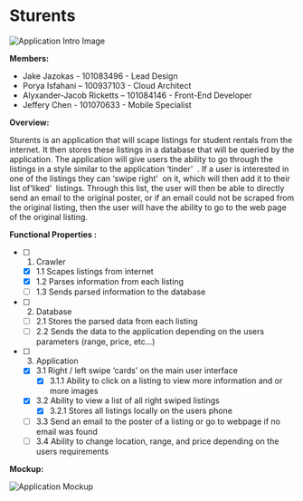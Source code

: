 # Sturents

![Application Intro Image](https://cdn.discordapp.com/attachments/666029470913789979/668600426874011698/unknown.png)

**Members:**  
- Jake Jazokas - 101083496 - Lead Design 
- Porya Isfahani – 100937103 - Cloud Architect  
- Alyxander-Jacob Ricketts – 101084146 - Front-End Developer 
- Jeffery Chen - 101070633 - Mobile Specialist 

**Overview:**

Sturents is an application that will scape listings for student rentals from the internet. It then stores these listings in a database that will be queried by the application. The application will give users the ability to go through the listings in a style similar to the application ​‘tinder’ ​ . If a user is interested in one of the listings they can ​‘swipe right’ ​ on it, which will then add it to their list of ​‘liked’ ​ listings. Through this list, the user will then be able to directly send an email to the original poster, or if an email could not be scraped from the original listing, then the user will have the ability to go to the web page of the original listing. 

**Functional Properties :** 
- [ ] 1. Crawler  
  - [x] 1.1 Scapes listings from internet   
  - [x] 1.2 Parses information from each listing  
  - [ ] 1.3 Sends parsed information to the database 
 
- [ ] 2. Database  
  - [ ] 2.1 Stores the parsed data from each listing  
  - [ ] 2.2 Sends the data to the application depending on the users parameters (range, price, etc...) 
 
- [ ] 3. Application  
  - [x] 3.1 Right / left swipe ‘cards’ on the main user interface    
    - [x] 3.1.1 Ability to click on a listing to view more information and or more images   
  - [x] 3.2 Ability to view a list of all right swiped listings    
    - [x] 3.2.1 Stores all listings locally on the users phone  
  - [ ] 3.3 Send an email to the poster of a listing or go to webpage if no email was found  
  - [ ] 3.4 Ability to change location, range, and price depending on the users requirements
  
 **Mockup:**

![Application Mockup](https://cdn.discordapp.com/attachments/666029470913789979/668593089602125864/sturents.png)
